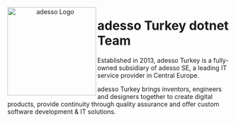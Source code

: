 <p align="center">
  <img alt="adesso Logo" src="https://avatars.githubusercontent.com/u/67153801?v=4" width="200px" align="left" />
  <h1>adesso Turkey dotnet Team</h1>
</p>

Established in 2013, adesso Turkey is a fully-owned subsidiary of adesso SE, a leading IT service provider in Central Europe.

adesso Turkey brings inventors, engineers and designers together to create digital products, provide continuity through quality assurance and offer custom software development & IT solutions.
